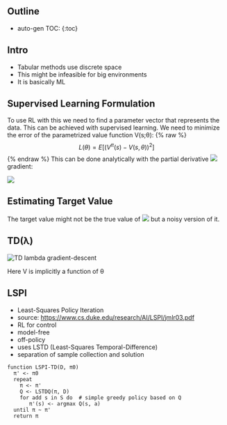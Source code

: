 <script type="text/javascript" async
  src="https://cdnjs.cloudflare.com/ajax/libs/mathjax/2.7.1/MathJax.js?config=TeX-MML-AM_CHTML">
</script>

## Outline
* auto-gen TOC:
{:toc}

## Intro 
* Tabular methods use discrete space
* This might be infeasible for big environments
* It is basically ML

## Supervised Learning Formulation
To use RL with this we need to find a parameter vector that represents the data. This can be achieved with supervised learning. We need to minimize the error of the parametrized value function V(s;θ):
{% raw %}
$$ L(\theta) = E[(V^\pi(s) - V(s,\theta))^2] $$
{% endraw %}
This can be done analytically with the partial derivative ![](http://incompleteideas.net/sutton/book/ebook/inimgtmp1318.png) gradient:

![](http://incompleteideas.net/sutton/book/ebook/numeqtmp46.png)
<!-- {% raw %}
$$ \theta_{t+1} = \theta_t + \alpha_t(V^\pi(s) - V(s,\theta)) \nabla_{\theta_t} V_t(s_t) $$
{% endraw %} -->

## Estimating Target Value
The target value might not be the true value of ![](http://incompleteideas.net/sutton/book/ebook/inimgtmp1327.png) but a noisy version of it.


## TD(λ)

![TD lambda gradient-descent](http://incompleteideas.net/sutton/book/ebook/pseudotmp14.png)

Here V is implicitly a function of θ

## LSPI
* Least-Squares Policy Iteration 
* source: https://www.cs.duke.edu/research/AI/LSPI/jmlr03.pdf
* RL for control
* model-free
* off-policy
* uses LSTD (Least-Squares Temporal-Difference)
* separation of sample collection and solution

```
function LSPI-TD(D, π0)
  π' <- π0
  repeat
    π <- π'
    Q <- LSTDQ(π, D)
    for add s in S do  # simple greedy policy based on Q
       π'(s) <- argmax Q(s, a)
  until π ~ π'
  return π
```
